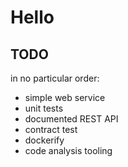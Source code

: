 Hello
=====

TODO
----

in no particular order:

* simple web service
* unit tests
* documented REST API
* contract test
* dockerify
* code analysis tooling
